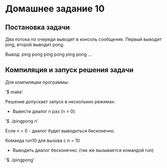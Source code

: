 # Домашнее задание 10
## Постановка задачи

Два потока по очереди выводят в консоль сообщение. Первый выводит ping, второй выводит pong.

Вывод: ping pong ping pong ping pong …

## Компиляция и запуск решения задачи
Для компиляции программы:

'$ make'

Решение допускает запуск в нескольких режимах:

* Вывести диалог n раз (n > 0):

'$ ./pingpong n' 

Если n < 0 - диалог будет выводиться бесконечно.

Команда run10 для вызова с n = 10

* Выводить диалог бесконечно: (так же вызывается командой run)

'$ ./pingpong' 



